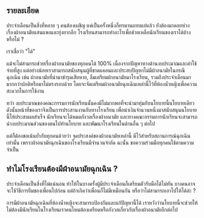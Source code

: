 ## รายละเอียด
ประจำเดือนเป็นสิ่งที่หลาย ๆ คนต้องเผชิญ แค่เป็นครั้งหนึ่งก็ทรมานแทบแย่แล้ว ยังต้องมาคอยห่วงเรื่องผ้าอนามัยแสนแพงและยุ่งยากอีก โรงเรียนสามารถทำอะไรเพื่อช่วยเหลือนักเรียนของเราได้บ้างหรือไม่ ?

เราเชื่อว่า "ได้"

แม้จะไม่สามารถช่วยเรื่องผ้าอนามัยของทุกคนได้ 100% เนื่องจากปัญหาทางด้านงบประมาณและค่าใช้จ่ายที่สูง แต่อย่างน้อยเราสามารถสนับสนุนผู้ที่ขาดแคลนและประสบปัญหาไม่มีผ้าอนามัยในกรณีฉุกเฉิน เช่น ผ้าอนามัยที่นำมาชำรุดเสียหาย, ลืมเตรียมผ้าอนามัยมาโรงเรียน, รวมถึงประจำเดือนมามากกว่าปกติหรือมาไม่ตรงรอบด้วย โดยจะจัดเตรียมผ้าอนามัยฉุกเฉินเหล่านี้ไว้ที่ห้องน้ำหญิงเพื่อความสะดวกในการใช้งาน

ทว่า งบประมาณของคณะกรรมการนักเรียนนั้นคงมีไม่มากพอที่จะนำมาทุ่มกับนโยบายนี้นโยบายเดียว ดังนั้นหน้าที่ของเราจึงเป็นการประสานงานกับทางโรงเรียน เพื่อนำเงินจำนวนหนึ่งมาสนับสนุนนโยบายนี้ให้ประสบผลสำเร็จ นักเรียนจะได้หมดกังวลเรื่องผ้าอนามัย และทางคณะกรรมการนักเรียนจะสามารถนำงบประมาณส่วนของตนไปทำนโยบาย และพัฒนาโรงเรียนในด้านอื่น ๆ ต่อไป

แต่ก็ต้องขอเน้นย้ำกับทุกคนด้วยว่า จุดประสงค์ของผ้าอนามัยเหล่านี้ มีไว้สำหรับสถานการณ์ฉุกเฉินเท่านั้น เพราะผ้าอนามัยฉุกเฉินของโรงเรียนมีจำนวนจำกัด ฉะนั้น ขอความร่วมมือทุกคนใช้ตามความจำเป็น

## ทำไมโรงเรียนต้องมีผ้าอนามัยฉุกเฉิน ?

ประจำเดือนเป็นสิ่งที่ไม่แน่นอน ทำให้ในบางครั้งผู้มีประจำเดือนก็เตรียมตัวรับมือได้ไม่ทัน บางคนอาจจะใช้วิธีการยืมของเพื่อนไปก่อน แต่ถ้าเกิดว่าเพื่อนก็ไม่มีเหมือนกัน หรือว่าไม่สามารถเอาไปให้ได้ล่ะ ?

การมีผ้าอนามัยฉุกเฉินที่ห้องน้ำหญิงจะสามารถป้องกันและแก้ปัญหานี้ได้ เราหวังว่านโยบายนี้จะช่วยให้ไม่ต้องมีนักเรียนในโรงเรียนเราคนไหนต้องเครียดหรือกังวลเกี่ยวกับเรื่องผ้าอนามัยอีกต่อไป
<!--stackedit_data:
eyJoaXN0b3J5IjpbMTkzMTUzNzYxOSwxNDQ4OTI3MTMzLC0xNT
IyMzcyNzA1LDg5Nzc0MTUxNCw4OTc3NDE1MTQsODYzMzU1NzMz
LDExNzMyMjMyMTFdfQ==
-->